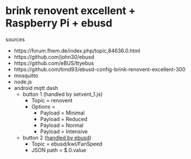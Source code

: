# brink renovent excellent + Raspberry Pi + ebusd</br>
<p>sources
<ul>
	<li>https://forum.fhem.de/index.php/topic,84636.0.html</li>
	<li>https://github.com/john30/ebusd</li>
	<li>https://github.com/eBUS/ttyebus</li>
	<li>https://github.com/timd93/ebusd-config-brink-renovent-excellent-300</li>
	<li>mosquitto</li>
	<li>node.js</li>
	<li>android mqtt dash
	<ul>
		<li>button 1 (handled by setvent_1.js)
		<ul>
			<li>Topic = renovent</li>
			<li>Options =
			<ul>
				<li>Payload = Minimal</li>
				<li>Payload = Reduced</li>
				<li>Payload = Normal</li>
				<li>Payload = Intensive</li>
			</ul></li>    
		</ul></li>
		<li>button 2 (<a href="https://github.com/john30/ebusd/wiki/3.3.-MQTT-client">handled by ebusd</a>)
		<ul>
			<li>Topic = ebusd/kwl/FanSpeed</li>
			<li>JSON path = $.0.value</li>
		</ul></li>
	</ul></li>
</ul></p>
